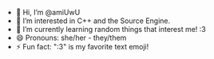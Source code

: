 - 👋 Hi, I’m @amiUwU
- 👀 I’m interested in C++ and the Source Engine.
- 🌱 I’m currently learning random things that interest me! :3
- 😄 Pronouns: she/her - they/them
- ⚡ Fun fact: ":3" is my favorite text emoji!
<!---
- 💞️ I’m looking to collaborate on ...
- 📫 How to reach me ...
--->

<!---
amiUwU/amiUwU is a ✨ special ✨ repository because its `README.md` (this file) appears on your GitHub profile.
You can click the Preview link to take a look at your changes.
--->
